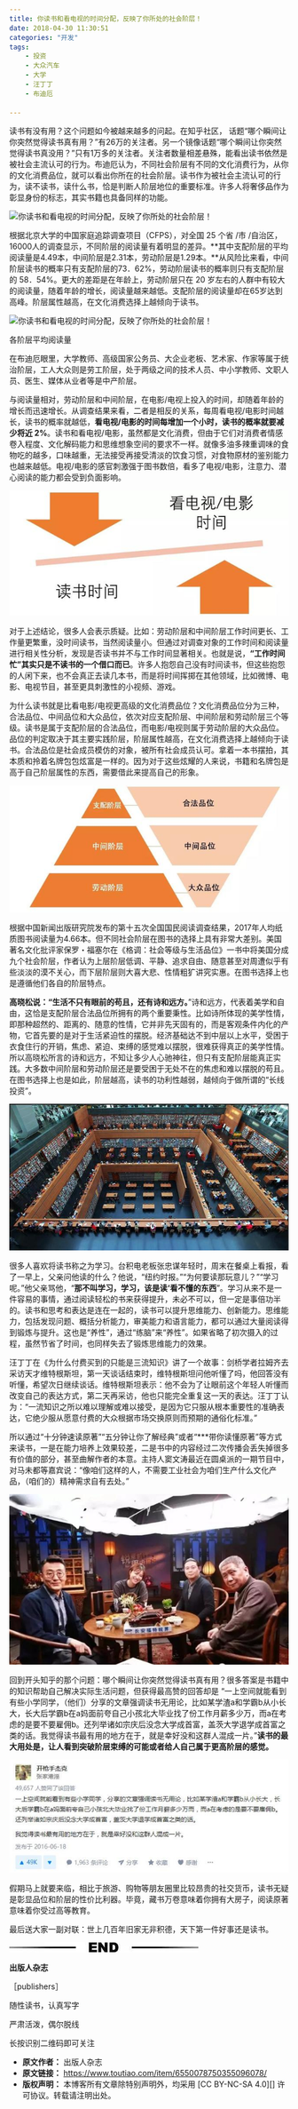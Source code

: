 ```yaml
---
title: 你读书和看电视的时间分配，反映了你所处的社会阶层！
date: 2018-04-30 11:30:51
categories: "开发"
tags:
	- 投资
	- 大众汽车
	- 大学
	- 汪丁丁
	- 布迪厄

---
```


读书有没有用？这个问题如今被越来越多的问起。在知乎社区， 话题“哪个瞬间让你突然觉得读书真有用？”有26万的关注者。另一个镜像话题“哪个瞬间让你突然觉得读书真没用？”只有1万多的关注者。关注者数量相差悬殊，能看出读书依然是被社会主流认可的行为。布迪厄认为，不同社会阶层有不同的文化消费行为，从你的文化消费品位，就可以看出你所在的社会阶层。读书作为被社会主流认可的行为，读不读书，读什么书，恰是判断人阶层地位的重要标准。许多人将奢侈品作为彰显身份的标志，其实书籍也具备同样的功能。

![你读书和看电视的时间分配，反映了你所处的社会阶层！][7e2f0007a5aac817946e]

根据北京大学的中国家庭追踪调查项目（CFPS），对全国 25 个省 /市 /自治区，16000人的调查显示，不同阶层的阅读量有着明显的差异。**其中支配阶层的平均阅读量是4.49本，中间阶层是2.31本，劳动阶层是1.29本。**从风险比来看，中间阶层读书的概率只有支配阶层的73．62%，劳动阶层读书的概率则只有支配阶层的 58．54%。更大的差距是在年龄上，劳动阶层只在 20 岁左右的人群中有较大的阅读量，随着年龄的增长，阅读量越来越低。支配阶层的阅读量却在65岁达到高峰。阶层属性越高，在文化消费选择上越倾向于读书。

![你读书和看电视的时间分配，反映了你所处的社会阶层！][7e2b000e00451f51f0f0]

各阶层平均阅读量

在布迪厄眼里，大学教师、高级国家公务员、大企业老板、艺术家、作家等属于统治阶层，工人大众则是劳工阶层，处于两级之间的技术人员、中小学教师、文职人员、医生、媒体从业者等是中产阶层。

与阅读量相对，劳动阶层和中间阶层，在电影/电视上投入的时间，却随着年龄的增长而迅速增长。从调查结果来看，二者是相反的关系，每周看电视/电影时间越长，读书的概率就越低，**看电视/电影的时间每增加一个小时，读书的概率就要减少将近 2%**。读书和看电视/电影，虽然都是文化消费，但由于它们对消费者情感卷入程度、文化解码能力和思维想象空间的要求不一样。就像多油多辣重调味的食物吃的越多，口味越重，无法接受再接受清淡的饮食习惯，对食物原材的鉴别能力也越来越低。电视/电影的感官刺激强于图书数倍，看多了电视/电影，注意力、潜心阅读的能力都会受到负面影响。

![你读书和看电视的时间分配，反映了你所处的社会阶层！][ANEU-VZNR-BRAY.jpg]

对于上述结论，很多人会表示质疑。比如：劳动阶层和中间阶层工作时间更长、工作量更繁重，没时间读书，当然阅读量小。但通过对调查对象的工作时间和阅读量进行相关性分析，发现是否读书并不与工作时间显著相关。也就是说，**“工作时间忙”其实只是不读书的一个借口而已**。许多人抱怨自己没有时间读书，但这些抱怨的人闲下来，也不会真正去读几本书，而是将时间挥掷在其他领域，比如微博、电影、电视节目，甚至更具刺激性的小视频、游戏。

为什么读书就是比看电影/电视更高级的文化消费品位？文化消费品位分为三种，合法品位、中间品位和大众品位，依次对应支配阶层、中间阶层和劳动阶层三个等级。读书是属于支配阶层的合法品位，而电影/电视则属于劳动阶层的大众品位。品位的判定取决于其主要实践阶层，阶层属性越高，在文化消费选择上越倾向于读书。合法品位是社会成员模仿的对象，被所有社会成员认可。拿着一本书摆拍，其本质和拎着名牌包包炫富是一样的。因为对于这些炫耀的人来说，书籍和名牌包是高于自己阶层属性的东西，需要借此来提高自己的形象。

![你读书和看电视的时间分配，反映了你所处的社会阶层！][BMNM-FV2Y-MNYM.jpg]

根据中国新闻出版研究院发布的第十五次全国国民阅读调查结果，2017年人均纸质图书阅读量为4.66本。但不同社会阶层在图书的选择上具有非常大差别。美国著名文化批评家保罗・福塞尔在《格调：社会等级与生活品位》一书中将美国分成九个社会阶层，作者认为上层阶层低调、平静、追求自由、随意甚至对周遭似乎有些淡淡的漠不关心，而下层阶层则大喜大悲、性情粗犷讲究实惠。在图书选择上也是遵循他们各自的阶层特点。

**高晓松说：“生活不只有眼前的苟且，还有诗和远方。**”诗和远方，代表着美学和自由，这恰是支配阶层合法品位所拥有的两个重要秉性。比如诗所体现的美学性情，即那种超然的、距离的、随意的性情，它并非先天固有的，而是客观条件内化的产物，它首先要的是对于生活紧迫性的摆脱。经济基础达不到中层以上水平，受困于衣食住行的开销，焦虑、紧迫、束缚的感觉难以摆脱，很难获得真正的美学性情。所以高晓松所言的诗和远方，不知让多少人心驰神往，但只有支配阶层能真正实践。大多数中间阶层和劳动阶层还是要受困于无处不在的焦虑和难以摆脱的苟且。在图书选择上也是如此，阶层越高，读书的功利性越弱，越倾向于做所谓的“长线投资”。

![你读书和看电视的时间分配，反映了你所处的社会阶层！][MQFA-RRYY-URUJ.jpg]

很多人喜欢将读书称之为学习。台积电老板张忠谋年轻时，周末在餐桌上看报，看了一早上，父亲问他读的什么？他说，“纽约时报。”“为何要读那玩意儿？”“学习呢。”他父亲骂他，“**那不叫学习，学习，该是读‘看不懂的东西**”。学习从来不是一件容易的事情，通过阅读轻松的书来获得提升，未必不可以，但一定是事倍功半的。读书和思考和表达是连在一起的，读书可以提升思维能力、创新能力。思维能力，包括发现问题、概括分析能力，审美能力和语言能力，都可以通过大量阅读得到锻炼与提升。这也是“养性”，通过“练脑”来“养性”。如果省略了初次摄入的过程，虽然节省了时间，也同样失去了锻炼思维能力的效果。

汪丁丁在《为什么付费买到的只能是三流知识》讲了一个故事：剑桥学者拉姆齐去采访天才维特根斯坦，第一天谈话结束时，维特根斯坦问他听懂了吗，他回答没有听懂，希望次日继续谈话。维特根斯坦表示：他不会为了让眼前这个年轻人听懂而改变自己的表达方式，第二天再采访，他也只能完全重复这一天的表达。汪丁丁认为：“一流知识之所以难以理解或难以接受，是因为它只服从根本重要性的准确表达，它绝少服从愿意付费的大众根据市场交换原则而预期的通俗化标准。”

所以通过“十分钟速读原著”“五分钟让你了解经典”或者“\*\*\*带你读懂原著”等方式来读书，一是在能力培养上效果较差，二是书中的内容经过二次传播会丢失掉很多有价值的部分，甚至曲解作者的本意。主持人窦文涛最近在圆桌派的一期节目中，对马未都等嘉宾说：“像咱们这样的人，不需要工业社会为咱们生产什么文化产品，（咱们的）精神需求自有去处。”

![你读书和看电视的时间分配，反映了你所处的社会阶层！][INAV-2MJA-FAYQ.jpg]

回到开头知乎的那个问题：哪个瞬间让你突然觉得读书真有用？很多答案是书籍中的知识帮助自己解决实际生活问题，但获得最高赞的回答却是 “一上空间就能看到有些小学同学，（他们）分享的文章强调读书无用论，比如某学渣a和学霸b从小长大，长大后学霸b在a妈面前夸自己小孩北大毕业找了份工作月薪多少万，而a在考虑的是要不要雇佣b。还列举诸如宗庆后没念大学成首富，盖茨大学退学成首富之类的话。我觉得读书最有用的地方在于，就是幸好没和这群人混成一片。”**读书的最大用处是，让人看到突破阶层束缚的可能或者给人自己属于更高阶层的感觉。**

![你读书和看电视的时间分配，反映了你所处的社会阶层！][NUB7-FNNE-JUB3.jpg]

假期马上就要来临，相比于旅游、购物等朋友圈里比较昂贵的社交货币，读书无疑是彰显品位和阶层的性价比利器。毕竟，藏书万卷意味着你拥有大房子，阅读原著意味着你受过高等教育。

最后送大家一副对联：世上几百年旧家无非积德，天下第一件好事还是读书。

![你读书和看电视的时间分配，反映了你所处的社会阶层！][EIB2-IMRU-FNRF.jpg]

**出版人杂志** 

［publishers］

随性读书，认真写字

严肃活泼，偶尔脱线

长按识别二维码即可关注


[7e2f0007a5aac817946e]: http://i0.pstatp.com/large/7e2f0007a5aac817946e
[7e2b000e00451f51f0f0]: http://i0.pstatp.com/large/7e2b000e00451f51f0f0
[ANEU-VZNR-BRAY.jpg]: static/resources/crawler/ANEU-VZNR-BRAY.jpg
[BMNM-FV2Y-MNYM.jpg]: static/resources/crawler/BMNM-FV2Y-MNYM.jpg
[MQFA-RRYY-URUJ.jpg]: static/resources/crawler/MQFA-RRYY-URUJ.jpg
[INAV-2MJA-FAYQ.jpg]: static/resources/crawler/INAV-2MJA-FAYQ.jpg
[NUB7-FNNE-JUB3.jpg]: static/resources/crawler/NUB7-FNNE-JUB3.jpg
[EIB2-IMRU-FNRF.jpg]: static/resources/crawler/EIB2-IMRU-FNRF.jpg
 *  **原文作者：** 出版人杂志
 *  **原文链接：** https://www.toutiao.com/item/6550078750355096078/
 *  **版权声明：** 本博客所有文章除特别声明外，均采用 [CC BY-NC-SA 4.0][] 许可协议。转载请注明出处。
